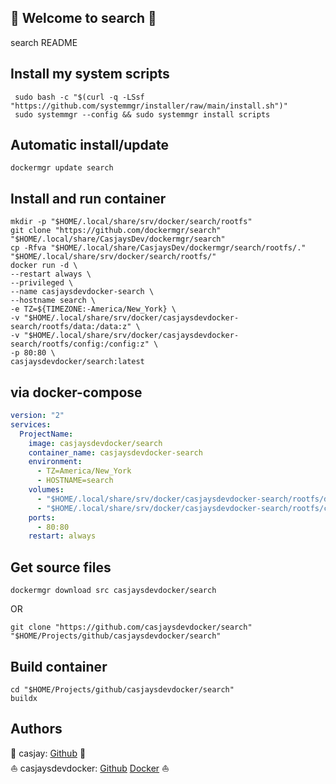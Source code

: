## 👋 Welcome to search 🚀  

search README  
  
  
## Install my system scripts  

```shell
 sudo bash -c "$(curl -q -LSsf "https://github.com/systemmgr/installer/raw/main/install.sh")"
 sudo systemmgr --config && sudo systemmgr install scripts  
```
  
## Automatic install/update  
  
```shell
dockermgr update search
```
  
## Install and run container
  
```shell
mkdir -p "$HOME/.local/share/srv/docker/search/rootfs"
git clone "https://github.com/dockermgr/search" "$HOME/.local/share/CasjaysDev/dockermgr/search"
cp -Rfva "$HOME/.local/share/CasjaysDev/dockermgr/search/rootfs/." "$HOME/.local/share/srv/docker/search/rootfs/"
docker run -d \
--restart always \
--privileged \
--name casjaysdevdocker-search \
--hostname search \
-e TZ=${TIMEZONE:-America/New_York} \
-v "$HOME/.local/share/srv/docker/casjaysdevdocker-search/rootfs/data:/data:z" \
-v "$HOME/.local/share/srv/docker/casjaysdevdocker-search/rootfs/config:/config:z" \
-p 80:80 \
casjaysdevdocker/search:latest
```
  
## via docker-compose  
  
```yaml
version: "2"
services:
  ProjectName:
    image: casjaysdevdocker/search
    container_name: casjaysdevdocker-search
    environment:
      - TZ=America/New_York
      - HOSTNAME=search
    volumes:
      - "$HOME/.local/share/srv/docker/casjaysdevdocker-search/rootfs/data:/data:z"
      - "$HOME/.local/share/srv/docker/casjaysdevdocker-search/rootfs/config:/config:z"
    ports:
      - 80:80
    restart: always
```
  
## Get source files  
  
```shell
dockermgr download src casjaysdevdocker/search
```
  
OR
  
```shell
git clone "https://github.com/casjaysdevdocker/search" "$HOME/Projects/github/casjaysdevdocker/search"
```
  
## Build container  
  
```shell
cd "$HOME/Projects/github/casjaysdevdocker/search"
buildx 
```
  
## Authors  
  
🤖 casjay: [Github](https://github.com/casjay) 🤖  
⛵ casjaysdevdocker: [Github](https://github.com/casjaysdevdocker) [Docker](https://hub.docker.com/u/casjaysdevdocker) ⛵  
